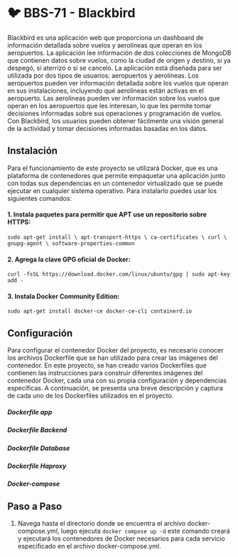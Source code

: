 # 🐦 BBS-71 - Blackbird
Blackbird es una aplicación web que proporciona un dashboard de información detallada sobre vuelos y aerolíneas que operan en los aeropuertos. La aplicación lee información de dos colecciones de MongoDB que contienen datos sobre vuelos, como la ciudad de origen y destino, si ya despegó, si aterrizó o si se canceló. La aplicación está diseñada para ser utilizada por dos tipos de usuarios: aeropuertos y aerolíneas. Los aeropuertos pueden ver información detallada sobre los vuelos que operan en sus instalaciones, incluyendo qué aerolíneas están activas en el aeropuerto. Las aerolíneas pueden ver información sobre los vuelos que operan en los aeropuertos que les interesan, lo que les permite tomar decisiones informadas sobre sus operaciones y programación de vuelos. Con Blackbird, los usuarios pueden obtener fácilmente una visión general de la actividad y tomar decisiones informadas basadas en los datos.
## Instalación
Para el funcionamiento de este proyecto se utilizará Docker, que es una plataforma de contenedores que permite empaquetar una aplicación junto con todas sus dependencias en un contenedor virtualizado que se puede ejecutar en cualquier sistema operativo.
Para instalarlo puedes usar los siguientes comandos:<br>
#### 1. Instala paquetes para permitir que APT use un repositorio sobre HTTPS:
`sudo apt-get install \
 apt-transport-https \
 ca-certificates \
 curl \
 gnupg-agent \
 software-properties-common`
#### 2. Agrega la clave GPG oficial de Docker:<br>
`curl -fsSL https://download.docker.com/linux/ubuntu/gpg | sudo apt-key add -`
#### 3. Instala Docker Community Edition:<br>
`sudo apt-get install docker-ce docker-ce-cli containerd.io`
## Configuración
Para configurar el contenedor Docker del proyecto, es necesario conocer los archivos Dockerfile que se han utilizado para crear las imágenes del contenedor. En este proyecto, se han creado varios Dockerfiles que contienen las instrucciones para construir diferentes imágenes del contenedor Docker, cada una con su propia configuración y dependencias específicas. A continuación, se presenta una breve descripción y captura de cada uno de los Dockerfiles utilizados en el proyecto.
##### Dockerfile app

##### Dockerfile Backend

##### Dockerfile Database

##### Dockerfile Haproxy

##### Docker-compose

## Paso a Paso
1. Navega hasta el directorio donde se encuentra el archivo docker-compose.yml, luego ejecuta
`docker compose up -d`
este comando creará y ejecutará los contenedores de Docker necesarios para cada servicio especificado en el archivo docker-compose.yml.


